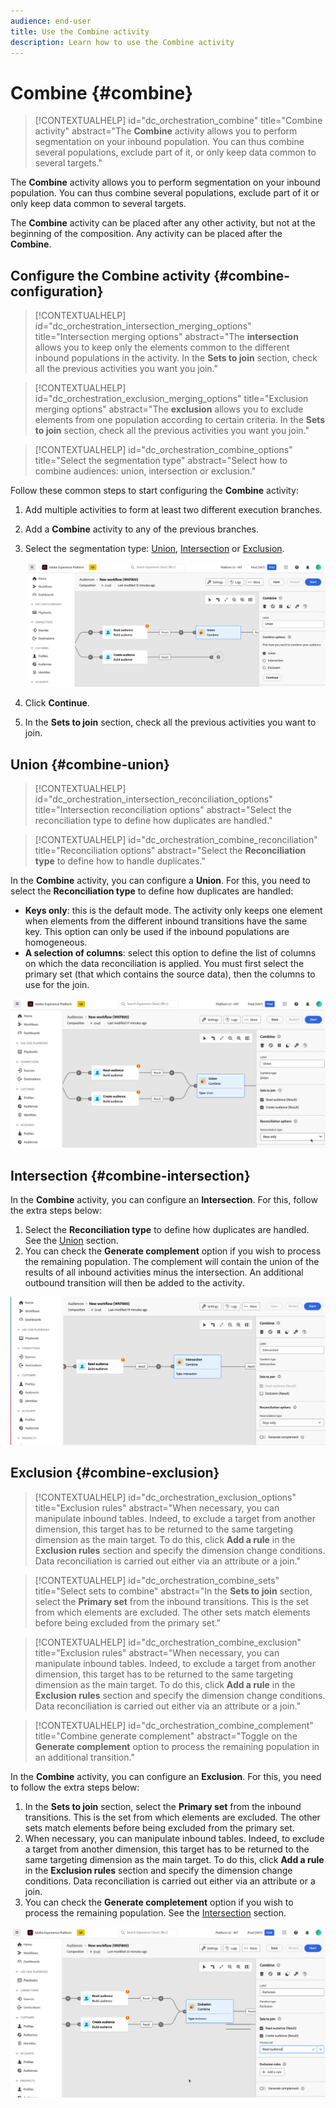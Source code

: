 ```yaml
---
audience: end-user
title: Use the Combine activity
description: Learn how to use the Combine activity
---
```


# Combine {#combine}

>[!CONTEXTUALHELP]
>id="dc_orchestration_combine"
>title="Combine activity"
>abstract="The **Combine** activity allows you to perform segmentation on your inbound population. You can thus combine several populations, exclude part of it, or only keep data common to several targets."

The **Combine** activity allows you to perform segmentation on your inbound population. You can thus combine several populations, exclude part of it or only keep data common to several targets.

The **Combine** activity can be placed after any other activity, but not at the beginning of the composition. Any activity can be placed after the **Combine**.

## Configure the Combine activity {#combine-configuration}

>[!CONTEXTUALHELP]
>id="dc_orchestration_intersection_merging_options"
>title="Intersection merging options"
>abstract="The **intersection** allows you to keep only the elements common to the different inbound populations in the activity. In the **Sets to join** section, check all the previous activities you want you join."

>[!CONTEXTUALHELP]
>id="dc_orchestration_exclusion_merging_options"
>title="Exclusion merging options"
>abstract="The **exclusion** allows you to exclude elements from one population according to certain criteria. In the **Sets to join** section, check all the previous activities you want you join."

>[!CONTEXTUALHELP]
>id="dc_orchestration_combine_options"
>title="Select the segmentation type"
>abstract="Select how to combine audiences: union, intersection or exclusion."

Follow these common steps to start configuring the **Combine** activity:

1. Add multiple activities to form at least two different execution branches.
1. Add a **Combine** activity to any of the previous branches.
1. Select the segmentation type: [Union](#union), [Intersection](#intersection) or [Exclusion](#exclusion).

    ![](../assets/combine.png)

1. Click **Continue**.
1. In the **Sets to join** section, check all the previous activities you want to join. 

## Union {#combine-union}

>[!CONTEXTUALHELP]
>id="dc_orchestration_intersection_reconciliation_options"
>title="Intersection reconciliation options"
>abstract="Select the reconciliation type to define how duplicates are handled."

>[!CONTEXTUALHELP]
>id="dc_orchestration_combine_reconciliation"
>title="Reconciliation options"
>abstract="Select the **Reconciliation type** to define how to handle duplicates."

In the **Combine** activity, you can configure a **Union**. For this, you need to select the **Reconciliation type** to define how duplicates are handled:

* **Keys only**: this is the default mode. The activity only keeps one element when elements from the different inbound transitions have the same key. This option can only be used if the inbound populations are homogeneous.
* **A selection of columns**: select this option to define the list of columns on which the data reconciliation is applied. You must first select the primary set (that which contains the source data), then the columns to use for the join.

![](../assets/combine-union.png)

## Intersection {#combine-intersection}

In the **Combine** activity, you can configure an **Intersection**. For this, follow the extra steps below:

1. Select the **Reconciliation type** to define how duplicates are handled. See the [Union](#union) section.
1. You can check the **Generate complement** option if you wish to process the remaining population. The complement will contain the union of the results of all inbound activities minus the intersection. An additional outbound transition will then be added to the activity.

![](../assets/combine-intersection.png)

## Exclusion {#combine-exclusion}

>[!CONTEXTUALHELP]
>id="dc_orchestration_exclusion_options"
>title="Exclusion rules"
>abstract="When necessary, you can manipulate inbound tables. Indeed, to exclude a target from another dimension, this target has to be returned to the same targeting dimension as the main target. To do this, click **Add a rule** in the E**xclusion rules** section and specify the dimension change conditions. Data reconciliation is carried out either via an attribute or a join."

>[!CONTEXTUALHELP]
>id="dc_orchestration_combine_sets"
>title="Select sets to combine"
>abstract="In the **Sets to join** section, select the **Primary set** from the inbound transitions. This is the set from which elements are excluded. The other sets match elements before being excluded from the primary set."

>[!CONTEXTUALHELP]
>id="dc_orchestration_combine_exclusion"
>title="Exclusion rules"
>abstract="When necessary, you can manipulate inbound tables. Indeed, to exclude a target from another dimension, this target has to be returned to the same targeting dimension as the main target. To do this, click **Add a rule** in the **Exclusion rules** section and specify the dimension change conditions. Data reconciliation is carried out either via an attribute or a join."

>[!CONTEXTUALHELP]
>id="dc_orchestration_combine_complement"
>title="Combine generate complement"
>abstract="Toggle on the **Generate complement** option to process the remaining population in an additional transition." 

In the **Combine** activity, you can configure an **Exclusion**. For this, you need to follow the extra steps below:

1. In the **Sets to join** section, select the **Primary set** from the inbound transitions. This is the set from which elements are excluded. The other sets match elements before being excluded from the primary set.
1. When necessary, you can manipulate inbound tables. Indeed, to exclude a target from another dimension, this target has to be returned to the same targeting dimension as the main target. To do this, click **Add a rule** in the **Exclusion rules** section and specify the dimension change conditions. Data reconciliation is carried out either via an attribute or a join. <!-- pas compris-->
1. You can check the **Generate completement** option if you wish to process the remaining population. See the [Intersection](#intersection) section.

![](../assets/combine-exclusion.png)

<!--
## Examples{#combine-examples}

In the following example, we are using a **Combine** activity and we add a **union** to retrieves all the profiles of the two queries: persons between 18 and 27 years old and persons between 34 and 40 years old.

![](../assets/workflow-union-example.png)

The following example shows the **intersection** between two query activities. It is being used here to retrieve profiles who are between 18 to 27 years old and whose email address has been provided.

![](../assets/workflow-intersection-example.png)

The following **exclusion** example shows two queries configured to filter profiles who are between 18 and 27 years old and have an Adobe email domain. The profiles with an Adobe email domain are then excluded from the first set. 

![](../assets/workflow-exclusion-example.png)
-->
